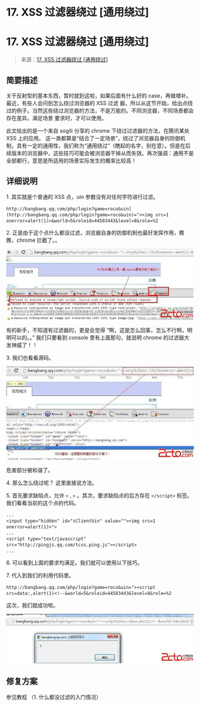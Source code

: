 # 17\. XSS 过滤器绕过 [通用绕过]

# 17\. XSS 过滤器绕过 [通用绕过]

> 来源：[17\. XSS 过滤器绕过 [通用绕过]](http://www.wooyun.org/bugs/wooyun-2010-016672)

## 简要描述

关于反射型的基本东西，暂时就到这啦，如果后面有什么好的 case，再做增补。最近，有些人会问到怎么绕过浏览器的 XSS 过滤 器，所以从这节开始，给出点绕过的例子。当然这些绕过浏览器的方法，不是万能的。不同浏览器，不同场景都会存在差异。满足场景 要求时，才可以使用。

此文给出的是一个来自 sogili 分享的 chrome 下绕过过滤器的方法，在腾讯某处 XSS 上的应用。 这一类都算是“结合了一定场景”，绕过了浏览器自身的防御机制，具有一定的通用性，我们称为“通用绕过”（瞎起的名字，别在意）。但是在后续版本的浏览器中，这些技巧可能会被浏览器干掉从而失效。再次强调：通用不是全部都行，意思是所适用的场景实际发生的概率比较高！

## 详细说明

1\. 其实就是个普通的 XSS 点，uin 参数没有对任何字符进行过滤。

```
http://bangbang.qq.com/php/login?game=roco&uin](http://bangbang.qq.com/php/login?game=roco&uin)="><img src=1 onerror=alert(1)>&world=5&roleid=44583443&level=8&role=%2 
```

2\. 正是由于这个点什么都没过滤，浏览器自身的防御机制也最好发挥作用，瞧瞧，chrome 拦截了。。

![image](img/Image_093.jpg)

有的新手，不知道有过滤器的，更是会觉得 “啊，这是怎么回事，怎么不行啊，明明可以的。。” 我们只要看到 console 里有上面那句，就说明 chrome 的过滤器大发神威了！！

3\. 我们也看看源码。

![image](img/Image_094.jpg)

危害部分被和谐了。

4\. 那么怎么绕过呢？ 这里直接说方法。

5\. 首先要求缺陷点，允许 `<` , `>` 。其次，要求缺陷点的后方存在 `</script>` 标签。 我们看看当前的这个点的代码。

```
...
<input type="hidden" id="sClientUin" value=""><img src=1 onerror=alert(1)>">
...
<script type="text/javascript" src="http://pingjs.qq.com/tcss.ping.js"></script>
... 
```

6\. 可以看到上面的要求均满足。我们就可以使用以下技巧。

7\. 代入到我们的利用代码里。

```
http://bangbang.qq.com/php/login?game=roco&uin="><script src=data:,alert(1)<!--&world=5&roleid=44583443&level=8&role=%2 
```

这次，我们就成功啦。

![image](img/Image_095.jpg)

## 修复方案

参见教程 （1\. 什么都没过滤的入门情况）